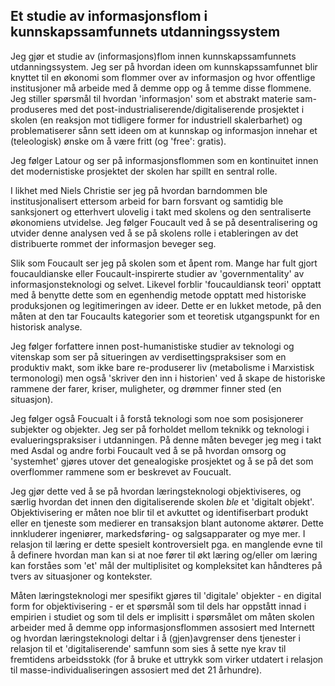
## Et studie av informasjonsflom i kunnskapssamfunnets utdanningssystem

Jeg gjør et studie av (informasjons)flom innen kunnskapssamfunnets utdanningssystem. Jeg ser på hvordan ideen om kunnskapssamfunnet blir knyttet til en økonomi som flommer over av informasjon og hvor offentlige institusjoner må arbeide med å demme opp og å temme disse flommene. Jeg stiller spørsmål til hvordan 'informasjon' som et abstrakt materie sam-produseres med det post-industrialiserende/digitaliserende prosjektet i skolen (en reaksjon mot tidligere former for industriell skalerbarhet) og problematiserer sånn sett ideen om at kunnskap og informasjon innehar et (teleologisk) ønske om å være fritt (og 'free': gratis).

Jeg følger Latour og ser på informasjonsflommen som en kontinuitet innen det modernistiske prosjektet der skolen har spillt en sentral rolle.

I likhet med Niels Christie ser jeg på hvordan barndommen ble institusjonalisert ettersom arbeid for barn forsvant og samtidig ble sanksjonert og etterhvert ulovelig i takt med skolens og den sentraliserte økonomiens utvidelse. Jeg følger Foucault ved å se på desentralisering og utvider denne analysen ved å se på skolens rolle i etableringen av det distribuerte rommet der informasjon beveger seg.

Slik som Foucault ser jeg på skolen som et åpent rom. Mange har fult gjort foucauldianske eller Foucault-inspirerte studier av 'governmentality' av informasjonsteknologi og selvet. Likevel forblir 'foucauldiansk teori' opptatt med å benytte dette som en egenhendig metode opptatt med historiske produksjonen og legitimeringen av ideer. Dette er en lukket metode, på den måten at den tar Foucaults kategorier som et teoretisk utgangspunkt for en historisk analyse.

Jeg følger forfattere innen post-humanistiske studier av teknologi og vitenskap som ser på situeringen av verdisettingspraksiser som en produktiv makt, som ikke bare re-produserer liv (metabolisme i Marxistisk termonologi) men også 'skriver den inn i historien' ved å skape de historiske rammene der farer, kriser, muligheter, og drømmer finner sted (en situasjon).

Jeg følger også Foucualt i å forstå teknologi som noe som posisjonerer subjekter og objekter. Jeg ser på forholdet mellom teknikk og teknologi i evalueringspraksiser i utdanningen. På denne måten beveger jeg meg i takt med Asdal og andre forbi Foucault ved å se på hvordan omsorg og 'systemhet' gjøres utover det genealogiske prosjektet og å se på det som overflommer rammene som er beskrevet av Foucualt.

Jeg gjør dette ved å se på hvordan læringsteknologi objektiviseres, og særlig hvordan det innen den digitaliserende skolen *ble* et 'digitalt objekt'. Objektivisering er måten noe blir til et avkuttet og identifiserbart produkt eller en tjeneste som medierer en transaksjon blant autonome aktører. Dette innkluderer ingeniører, markedsføring- og salgsapparater og mye mer. I relasjon til læring er dette spesielt kontroversielt pga. en manglende evne til å definere hvordan man kan si at noe fører til økt læring og/eller om læring kan forståes som 'et' mål der multiplisitet og kompleksitet kan håndteres på tvers av situasjoner og kontekster.

Måten læringsteknologi mer spesifikt gjøres til 'digitale' objekter - en digital form for objektivisering - er et spørsmål som til dels har oppstått innad i empirien i studiet og som til dels er implisitt i spørsmålet om måten skolen arbeider med å demme opp informasjonsflommen assosiert med Internett og hvordan læringsteknologi deltar i å (gjen)avgrenser dens tjenester i relasjon til et 'digitaliserende' samfunn som sies å sette nye krav til fremtidens arbeidsstokk (for å bruke et uttrykk som virker utdatert i relasjon til masse-individualiseringen assosiert med det 21 århundre).
